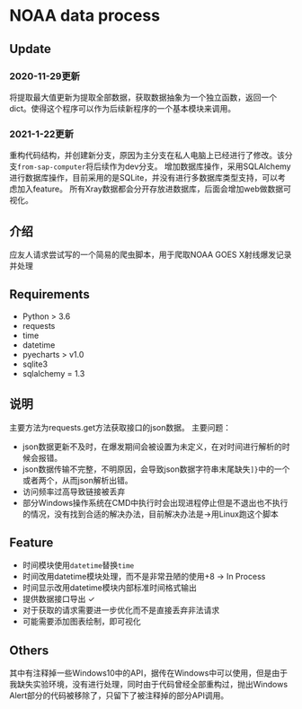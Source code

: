 # NOAA data process
## Update
### 2020-11-29更新
将提取最大值更新为提取全部数据，获取数据抽象为一个独立函数，返回一个dict。使得这个程序可以作为后续新程序的一个基本模块来调用。
### 2021-1-22更新
重构代码结构，并创建新分支，原因为主分支在私人电脑上已经进行了修改。该分支`from-sap-computer`将后续作为dev分支。
增加数据库操作，采用SQLAlchemy进行数据库操作，目前采用的是SQLite，并没有进行多数据库类型支持，可以考虑加入feature。
所有Xray数据都会分开存放进数据库，后面会增加web做数据可视化。
## 介绍
应友人请求尝试写的一个简易的爬虫脚本，用于爬取NOAA GOES X射线爆发记录并处理
## Requirements
- Python > 3.6
- requests
- time
- datetime
- pyecharts > v1.0
- sqlite3
- sqlalchemy = 1.3
## 说明
主要方法为requests.get方法获取接口的json数据。
主要问题：
- json数据更新不及时，在爆发期间会被设置为未定义，在对时间进行解析的时候会报错。
- json数据传输不完整，不明原因，会导致json数据字符串末尾缺失`]}`中的一个或者两个，从而json解析出错。
- 访问频率过高导致链接被丢弃
- 部分Windows操作系统在CMD中执行时会出现进程停止但是不退出也不执行的情况，没有找到合适的解决办法，目前解决办法是->用Linux跑这个脚本
## Feature
- 时间模块使用`datetime`替换`time`
- 时间改用datetime模块处理，而不是非常丑陋的使用+8 -> In Process
- 时间显示改用datetime模块内部标准时间格式输出
- 提供数据接口导出 ✓
- 对于获取的请求需要进一步优化而不是直接丢弃非法请求
- 可能需要添加图表绘制，即可视化
## Others
其中有注释掉一些Windows10中的API，据传在Windows中可以使用，但是由于我缺失实验环境，没有进行处理，同时由于代码曾经全部重构过，抛出Windows Alert部分的代码被移除了，只留下了被注释掉的部分API调用。
